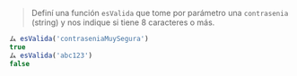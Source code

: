 > Definí una función `esValida` que tome por parámetro una `contrasenia` (string) y nos indique si tiene 8 caracteres o más.
>
```javascript
ム esValida('contraseniaMuySegura')
true
ム esValida('abc123')
false
```